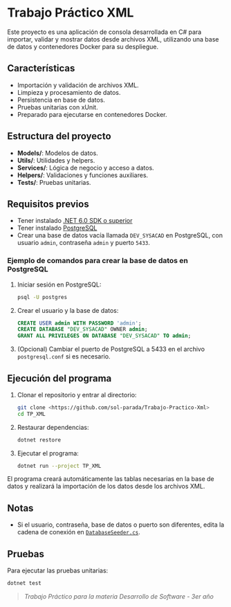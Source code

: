 # Trabajo Práctico XML

Este proyecto es una aplicación de consola desarrollada en C# para importar, validar y mostrar datos desde archivos XML, utilizando una base de datos y contenedores Docker para su despliegue.

## Características

- Importación y validación de archivos XML.
- Limpieza y procesamiento de datos.
- Persistencia en base de datos.
- Pruebas unitarias con xUnit.
- Preparado para ejecutarse en contenedores Docker.

## Estructura del proyecto

- **Models/**: Modelos de datos.
- **Utils/**: Utilidades y helpers.
- **Services/**: Lógica de negocio y acceso a datos.
- **Helpers/**: Validaciones y funciones auxiliares.
- **Tests/**: Pruebas unitarias.

## Requisitos previos

- Tener instalado [.NET 6.0 SDK o superior](https://dotnet.microsoft.com/download)
- Tener instalado [PostgreSQL](https://www.postgresql.org/download/)
- Crear una base de datos vacía llamada `DEV_SYSACAD` en PostgreSQL, con usuario `admin`, contraseña `admin` y puerto `5433`.

### Ejemplo de comandos para crear la base de datos en PostgreSQL

1. Iniciar sesión en PostgreSQL:
   ```sh
   psql -U postgres
   ```
2. Crear el usuario y la base de datos:
   ```sql
   CREATE USER admin WITH PASSWORD 'admin';
   CREATE DATABASE "DEV_SYSACAD" OWNER admin;
   GRANT ALL PRIVILEGES ON DATABASE "DEV_SYSACAD" TO admin;
   ```
3. (Opcional) Cambiar el puerto de PostgreSQL a 5433 en el archivo `postgresql.conf` si es necesario.

## Ejecución del programa

1. Clonar el repositorio y entrar al directorio:
   ```sh
   git clone <https://github.com/sol-parada/Trabajo-Practico-Xml>
   cd TP_XML
   ```

2. Restaurar dependencias:
   ```sh
   dotnet restore
   ```

3. Ejecutar el programa:
   ```sh
   dotnet run --project TP_XML
   ```

El programa creará automáticamente las tablas necesarias en la base de datos y realizará la importación de los datos desde los archivos XML.

## Notas

- Si el usuario, contraseña, base de datos o puerto son diferentes, edita la cadena de conexión en [`DatabaseSeeder.cs`](TP_XML/Services/DatabaseSeeder.cs).

## Pruebas

Para ejecutar las pruebas unitarias:
```sh
dotnet test
```



> _Trabajo Práctico para la materia Desarrollo de Software - 3er año_

